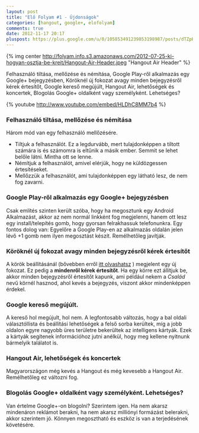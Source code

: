 ```yaml
---
layout: post
title: "Elő Folyam #1 - Újdonságok"
categories: [hangout, google+, elofolyam]
comments: true
date: 2012-11-17 20:17
pluspost: https://plus.google.com/u/0/105853491239853198987/posts/dTZpHLL4nWk
---
```


{% img center http://folyam.info.s3.amazonaws.com/2012-07-25-ki-hogyan-osztja-be-kreit/Hangout-Air-Header.jpeg "Hangout Air Header" %}

Felhasználó tiltása, mellőzése és némítása, Google Play-ről alkalmazás egy Google+
bejegyzésben, Köröknél új fokozat avagy minden bejegyzésről kérek értesítőt, Google kereső
megújúlt, Hangout Air, lehetőségek és koncertek, Blogolás Google+ oldalként vagy
személyként. Lehetséges?

<!--more-->

{% youtube http://www.youtube.com/embed/HLDhC8MM7b4 %}

### Felhasználó tiltása, mellőzése és némítása

Három mód van egy felhasználó mellőzésére.

* Tiltjuk a felhasználót. Ez a legdurvább, mert tulajdonképpen a tiltott számára is és számomra is eltűnik
a másik ember. Semmit se lehet belőle látni. Mintha ott se lenne.
* Némítjuk a felhasználót, amivel elérjük, hogy ne küldözgessen értesítéseket.
* Mellőzzük a felhasználót, ami tulajdonképpen egy látható lesz, de nem fog zavarni.

### Google Play-ről alkalmazás egy Google+ bejegyzésben

Csak említés szinten került szóba, hogy ha megosztunk egy Android Alkalmazást,
akkor az nem normál linkként fog megjelenni, hanem ott lesz egy install/telepítés gomb,
hogy gyorsan felrakhassuk telefonunkra. Egy fontos dolog van: Egyelőre a Google Play-en
az alkalmazás oldalán jelen lévő +1 gomb nem ilyen megosztást készít. Remélhetőleg javítják.

### Köröknél új fokozat avagy minden bejegyzésről kérek értesítőt

A körök beállításánál (bővebben erről [itt olvashatsz](/hogyan/2012/07/18/tl-zsfolt-a-folyamod/) )
megjelent egy új fokozat. Ez pedig a **mindenről kérek értesítőt**. Ha egy körre ezt állítjuk be,
akkor minden bejegyzésről értesítőt kapunk, ami például nekem a _Család_ nevű körnél hasznod, ahol
kevés a bejegyzés, viszont akkor mindenképpen érdekel.

### Google kereső megújúlt.

A kereső hol megújult, hol nem. A legfontosabb változás, hogy a bal oldali választóllista és beállítási
lehetőségek a felső sorba kerültek, míg a jobb oldalon egyre nagyobb üres területre bekerültek az
intelligens kártyák. Ezek a kártyák segítenek információhoz jutni anélkül, hogy meg kellene nyitnunk
bármelyik találatot is.

### Hangout Air, lehetőségek és koncertek

Magyarországon még kevés a Hangout és még kevesebb a Hangout Air. Remélhetőleg ez változni fog.

### Blogolás Google+ oldalként vagy személyként. Lehetséges?

Van értelme Google+-on blogolni? Szerintem igen. Ha nem akarsz mindenáron reklámot berakni, ha nem akarsz
milliónyi formázást belerakni, akkor szerintem jó. Könnyen megosztható és eszköz is van a terjedésének
követésére.
